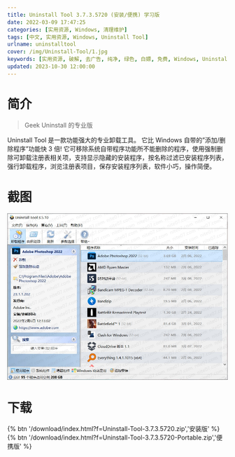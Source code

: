 ```yaml
---
title: Uninstall Tool 3.7.3.5720 (安装/便携) 学习版
date: 2022-03-09 17:47:25
categories: [实用资源, Windows, 清理维护]
tags: [中文, 实用资源, Windows, Uninstall Tool]
urlname: uninstalltool
cover: /img/Uninstall-Tool/1.jpg
keywords: [实用资源, 破解, 去广告, 纯净, 绿色, 白嫖, 免费, Windows, Uninstall Tool]
updated: 2023-10-30 12:00:00
---
```


# 简介

> Geek Uninstall 的专业版

Uninstall Tool 是一款功能强大的专业卸载工具。 它比 Windows 自带的”添加/删除程序”功能快 3 倍! 它可移除系统自带程序功能所不能删除的程序，使用强制删除可卸载注册表相关项，支持显示隐藏的安装程序，按名称过滤已安装程序列表，强行卸载程序，浏览注册表项目，保存安装程序列表，软件小巧，操作简便。

# 截图

![](/img/Uninstall-Tool/2.jpg)

# 下载

{% btn '/download/index.html?f=Uninstall-Tool-3.7.3.5720.zip','安装版' %}
<br>
{% btn '/download/index.html?f=Uninstall-Tool-3.7.3.5720-Portable.zip','便携版' %}
